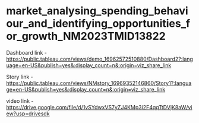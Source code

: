 # market_analysing_spending_behaviour_and_identifying_opportunities_for_growth_NM2023TMID13822

Dashboard link - https://public.tableau.com/views/demo_16962572510880/Dashboard2?:language=en-US&publish=yes&:display_count=n&:origin=viz_share_link

Story link - https://public.tableau.com/views/NMstory_16969352146860/Story1?:language=en-US&publish=yes&:display_count=n&:origin=viz_share_link

video link - https://drive.google.com/file/d/1vSYdwxVS7yZJ4KMp3i2F4qqTtDVjK8aW/view?usp=drivesdk
